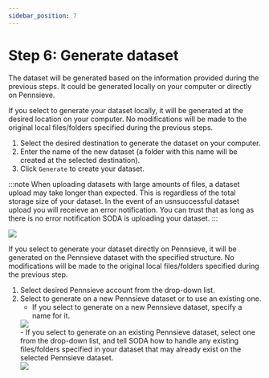 ```yaml
---
sidebar_position: 7
---
```


# Step 6: Generate dataset

The dataset will be generated based on the information provided during the previous steps. It could be generated locally on your computer or directly on Pennsieve.

If you select to generate your dataset locally, it will be generated at the desired location on your computer. No modifications will be made to the original local files/folders specified during the previous steps.

1. Select the desired destination to generate the dataset on your computer.
2. Enter the name of the new dataset (a folder with this name will be created at the selected destination).
3. Click `Generate` to create your dataset.

:::note
 When uploading datasets with large amounts of files, a dataset upload may take longer than expected. This is regardless of the total storage size of your dataset. In the event of an usnsuccessful dataset upload you will receieve an error notification. You can trust that as long as there is no error notification SODA is uploading your dataset. 
:::

<div class="px-10 my-5">
    <img src="https://github.com/fairdataihub/SODA-for-SPARC/blob/main/docs/documentation/Organize-dataset/generate-1.gif?raw=true">
    </img>
</div>

If you select to generate your dataset directly on Pennsieve, it will be generated on the Pennsieve dataset with the specified structure. No modifications will be made to the original local files/folders specified during the previous step.

1. Select desired Pennsieve account from the drop-down list.
2. Select to generate on a new Pennsieve dataset or to use an existing one.
   - If you select to generate on a new Pennsieve dataset, specify a name for it.
   <div class="px-10 my-5">
       <img src="https://github.com/fairdataihub/SODA-for-SPARC/blob/main/docs/documentation/Organize-dataset/generate-21.gif?raw=true">
       </img>
   </div>
   - If you select to generate on an existing Pennsieve dataset, select one from the drop-down list, and tell SODA how to handle any existing files/folders specified in your dataset that may already exist on the selected Pennsieve dataset.
   <div class="px-10 my-5">
       <img src="https://github.com/fairdataihub/SODA-for-SPARC/blob/main/docs/documentation/Organize-dataset/generate-3.gif?raw=true">
       </img>
   </div>
